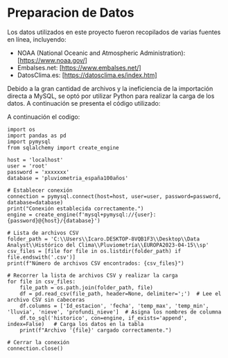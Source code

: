 # Preparacion de Datos

Los datos utilizados en este proyecto fueron recopilados de varias fuentes en línea, incluyendo:

- NOAA (National Oceanic and Atmospheric Administration): [https://www.noaa.gov/]
- Embalses.net: [https://www.embalses.net/]
- DatosClima.es: [https://datosclima.es/index.htm]

Debido a la gran cantidad de archivos y la ineficiencia de la importación directa a MySQL, se optó por utilizar Python para realizar la carga de los datos. A continuación se presenta el código utilizado:

A continuación el codigo:
```
import os
import pandas as pd
import pymysql
from sqlalchemy import create_engine

host = 'localhost'
user = 'root'
password = 'xxxxxxx'
database = 'pluviometria_españa100años'

# Establecer conexión
connection = pymysql.connect(host=host, user=user, password=password, database=database)
print("Conexión establecida correctamente.")
engine = create_engine(f'mysql+pymysql://{user}:{password}@{host}/{database}')

# Lista de archivos CSV
folder_path = 'C:\\Users\\Icaro.DESKTOP-8VQB1F3\\Desktop\\Data Analyst\\Histórico del Clima\\Pluviometría\\EUROPA2023-04-15\\sp'
csv_files = [file for file in os.listdir(folder_path) if file.endswith('.csv')]
print(f"Número de archivos CSV encontrados: {csv_files}")

# Recorrer la lista de archivos CSV y realizar la carga
for file in csv_files:
    file_path = os.path.join(folder_path, file)
    df = pd.read_csv(file_path, header=None, delimiter=';')  # Lee el archivo CSV sin cabeceras
    df.columns = ['Id_estacion', 'fecha', 'temp_max', 'temp_min', 'lluvia', 'nieve', 'profundi_nieve']  # Asigna los nombres de columna
    df.to_sql('historico', con=engine, if_exists='append', index=False)   # Carga los datos en la tabla
    print(f"Archivo '{file}' cargado correctamente.")

# Cerrar la conexión
connection.close()
```


          
          
